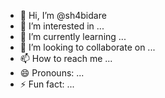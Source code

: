 - 👋 Hi, I’m @sh4bidare
- 👀 I’m interested in ...
- 🌱 I’m currently learning ...
- 💞️ I’m looking to collaborate on ...
- 📫 How to reach me ...
- 😄 Pronouns: ...
- ⚡ Fun fact: ...

<!---
sh4bidare/sh4bidare is a ✨ special ✨ repository because its `README.md` (this file) appears on your GitHub profile.
You can click the Preview link to take a look at your changes.
--->
